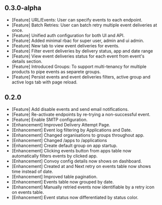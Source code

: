 ## 0.3.0-alpha
* [Feature] URL/Events: User can specify events to each endpoint.
* [Feature] Batch Retries: User can batch retry multiple event deliveries at once.
* [Feature] Unified auth configuration for both UI and API.
* [Feature] Added minimal rbac for super user, admin and ui admin.
* [Feature] New tab to view event deliveries for events. 
* [Feature] Filter event deliveries by delivery status, app and date range
* [Feature] View event deliveries status for each event from event's details section. 
* [Feature] Introduced Groups: To support multi-tenancy for multiple products to pipe events as separete groups.
* [Feature] Persist events and event deliveries filters, active group and active logs tab with page reload.

## 0.2.0
* [Feature] Add disable events and send email notifications.
* [Feature] Re-activate endpoints by re-trying a non-successful event.
* [Feature] Enable SMTP configuration.
* [Enhancement] Improved Delivery Attempt Page.
* [Enhancement] Event log filtering by Applications and Date.
* [Enhancement] Changed organisations to groups throughout app.
* [Enhancement] Changed /apps to /applications
* [Enhancement] Create default group on app startup.
* [Enhancement] Clicking events button from apps table now automatically filters events by clicked app.
* [Enhancement] Convoy config details now shows on dashboard.
* [Enhancement] Created at and Next retry on events table now shows time instead of date.
* [Enhancement] Improved table pagination.
* [Enhancement] Events table now grouped by date.
* [Enhancement] Manually retried events now identifiable by a retry icon on events table.
* [Enhancement] Event status now differentiated by status color.
